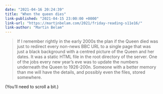 ```yaml
---
date: "2021-04-16 20:24:39"
title: "When the queen dies"
link-published: "2021-04-15 23:00:00 +0000"
link-url: "https://martinbelam.com/2021/friday-reading-s11e16/"
link-author: "Martin Belam"
---
```


> If I remember rightly in the early 2000s the plan if the Queen died was just to redirect every non-news BBC URL to a single page that was just a black background with a centred picture of the Queen and her dates. It was a static HTML file in the root directory of the server. One of the jobs every new year’s eve was to update the numbers underneath the Queen to 1926-200n. Someone with a better memory than me will have the details, and possibly even the files, stored somewhere.

(You’ll need to scroll a bit.)
